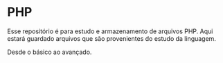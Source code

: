 # PHP
Esse repositório é para estudo e armazenamento de arquivos PHP.
Aqui estará guardado arquivos que são provenientes do estudo da linguagem.

Desde o básico ao avançado.
